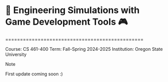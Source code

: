 # 🔧 Engineering Simulations with Game Development Tools 🎮 
===============================================

Course: CS 461-400
Term: Fall-Spring 2024-2025
Institution: Oregon State University

> [!NOTE]  
> First update coming soon :)
